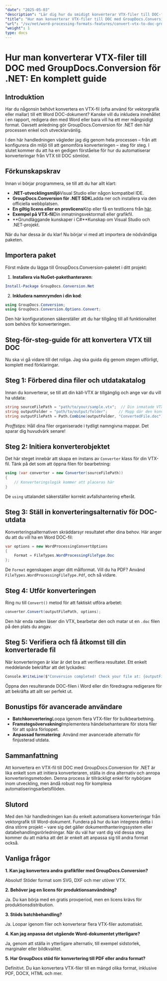 ```yaml
---
"date": "2025-05-03"
"description": "Lär dig hur du smidigt konverterar VTX-filer till DOC-format med GroupDocs.Conversion för .NET med den här omfattande guiden. Upptäck installation, implementering och bästa praxis."
"title": "Hur man konverterar VTX-filer till DOC med GroupDocs.Conversion för .NET – en komplett guide"
"url": "/sv/net/word-processing-formats-features/convert-vtx-to-doc-groupdocs-conversion-dotnet/"
"weight": 1
type: docs
---
```

# Hur man konverterar VTX-filer till DOC med GroupDocs.Conversion för .NET: En komplett guide

## Introduktion

Har du någonsin behövt konvertera en VTX-fil (ofta använd för vektorgrafik eller mallar) till ett Word DOC-dokument? Kanske vill du inkludera innehållet i en rapport, redigera den med Word eller bara vill ha ett mer mångsidigt format. Oavsett anledning gör GroupDocs.Conversion för .NET den här processen enkel och utvecklarvänlig. 

I den här handledningen vägleder jag dig genom hela processen – från att konfigurera din miljö till att genomföra konverteringen – steg för steg. I slutet kommer du att ha en gedigen förståelse för hur du automatiserar konverteringar från VTX till DOC sömlöst.

## Förkunskapskrav

Innan vi börjar programmera, se till att du har allt klart:

- **.NET-utvecklingsmiljö**Visual Studio eller någon kompatibel IDE.
- **GroupDocs.Conversion för .NET SDK**Ladda ner och installera via den officiella webbplatsen.
- **En giltig licens eller en provlicens**Köp eller få en testlicens från [här](https://releases.groupdocs.com/conversion/net/).
- **Exempel på VTX-fil**Din inmatningsvektormall eller grafikfil.
- **Grundläggande kunskaper i C#**Kunskap om Visual Studio och .NET-projekt.

När du har dessa är du klar! Nu börjar vi med att importera de nödvändiga paketen.

## Importera paket

Först måste du lägga till GroupDocs.Conversion-paketet i ditt projekt:

1. **Installera via NuGet-pakethanteraren**:

```powershell
Install-Package GroupDocs.Conversion.Net
```

2. **Inkludera namnrymden i din kod**:

```csharp
using GroupDocs.Conversion;
using GroupDocs.Conversion.Options.Convert;
```

Den här konfigurationen säkerställer att du har tillgång till all funktionalitet som behövs för konverteringen.

## Steg-för-steg-guide för att konvertera VTX till DOC

Nu ska vi gå vidare till det roliga. Jag ska guida dig genom stegen utförligt, komplett med förklaringar.

## Steg 1: Förbered dina filer och utdatakatalog

Innan du konverterar, se till att din käll-VTX är tillgänglig och ange var du vill ha utdata:

```csharp
string sourceFilePath = "path/to/your/sample.vtx";  // Din inmatade VTX-fil
string outputFolder = "path/to/output/folder";     // Mapp där den konverterade filen kommer att sparas
string outputFilePath = Path.Combine(outputFolder, "ConvertedFile.doc");
```

*Proffstips:* Håll dina filer organiserade i tydligt namngivna mappar. Det sparar dig huvudvärk senare!

## Steg 2: Initiera konverterobjektet

Det här steget innebär att skapa en instans av `Converter` klass för din VTX-fil. Tänk på det som att öppna filen för bearbetning:

```csharp
using (var converter = new Converter(sourceFilePath))
{
    // Konverteringslogik kommer att placeras här
}
```

De `using` uttalandet säkerställer korrekt avfallshantering efteråt.

## Steg 3: Ställ in konverteringsalternativ för DOC-utdata

Konverteringsalternativen skräddarsyr resultatet efter dina behov. Här anger du att du vill ha en Word DOC-fil:

```csharp
var options = new WordProcessingConvertOptions
{
    Format = FileTypes.WordProcessingFileType.Doc
};
```

De `Format` egenskapen anger ditt målformat. Vill du ha PDF? Använd `FileTypes.WordProcessingFileType.Pdf`, och så vidare.

## Steg 4: Utför konverteringen

Ring nu till `Convert()` metod för att faktiskt utföra arbetet:

```csharp
converter.Convert(outputFilePath, options);
```

Den här enda raden läser din VTX, bearbetar den och matar ut en `.doc` filen på den plats du angav.

## Steg 5: Verifiera och få åtkomst till din konverterade fil

När konverteringen är klar är det bra att verifiera resultatet. Ett enkelt meddelande bekräftar att det lyckades:

```csharp
Console.WriteLine($"Conversion completed! Check your file at: {outputFilePath}");
```

Öppna den resulterande DOC-filen i Word eller din föredragna redigerare för att bekräfta att allt ser perfekt ut.

## Bonustips för avancerade användare

- **Batchkonvertering**Loopa igenom flera VTX-filer för bulkbearbetning.
- **Framstegsövervakning**Implementera händelsehanterare för stora filer för att spåra förloppet.
- **Anpassad formatering**: Använd mer avancerade alternativ för finjusterad utdata.

## Sammanfattning

Att konvertera en VTX-fil till DOC med GroupDocs.Conversion för .NET är lika enkelt som att initiera konverteraren, ställa in dina alternativ och anropa konverteringsmetoden. Denna process är tillräckligt enkel för nybörjare inom utveckling, men ändå robust nog för komplexa automatiseringsarbetsflöden.

## Slutord

Med den här handledningen kan du enkelt automatisera konverteringar från vektorgrafik till Word-dokument. Fundera på hur du kan integrera detta i dina större projekt – vare sig det gäller dokumenthanteringssystem eller databehandlingsrörledningar. När du väl har vant dig vid dessa steg kommer du att märka att det är enkelt att anpassa sig till andra format också.

## Vanliga frågor

**1. Kan jag konvertera andra grafikfiler med GroupDocs.Conversion?**
  
Absolut! Stöder format som SVG, DXF och mer utöver VTX.

**2. Behöver jag en licens för produktionsanvändning?**  

Ja. Du kan börja med en gratis provperiod, men en licens krävs för produktionsdistribution.

**3. Stöds batchbehandling?**  

Ja. Loopar igenom filer och konverterar flera VTX-filer automatiskt.

**4. Kan jag anpassa det utgående Word-dokumentet ytterligare?**  

Ja, genom att ställa in ytterligare alternativ, till exempel sidstorlek, marginaler eller bildkvalitet.

**5. Har GroupDocs stöd för konvertering till PDF eller andra format?**  

Definitivt. Du kan konvertera VTX-filer till en mängd olika format, inklusive PDF, DOCX, HTML och mer.